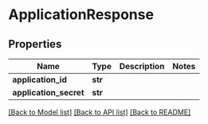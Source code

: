 # ApplicationResponse

## Properties
Name | Type | Description | Notes
------------ | ------------- | ------------- | -------------
**application_id** | **str** |  | 
**application_secret** | **str** |  | 

[[Back to Model list]](../README.md#documentation-for-models) [[Back to API list]](../README.md#documentation-for-api-endpoints) [[Back to README]](../README.md)


